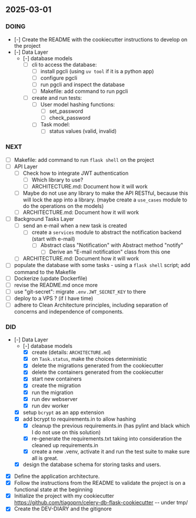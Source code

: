 ## 2025-03-01

### DOING

- [-] Create the README with the cookiecutter instructions to develop on the project
- [-] Data Layer
    - [-] database models
        - [ ] cli to access the database:
            - [ ] install pgcli (using `uv tool` if it is a python app)
            - [ ] configure pgcli
            - [ ] run pgcli and inspect the database
            - [ ] Makefile: add command to run pgcli
        - [ ] create and run tests:
            - [ ] User model hashing functions:
                - [ ] set_password
                - [ ] check_password
            - [ ] Task model:
                - [ ] status values (valid, invalid)

### NEXT

- [ ] Makefile: add command to run `flask shell` on the project
- [ ] API Layer
    - [ ] Check how to integrate JWT authentication
        - [ ] Which library to use?
        - [ ] ARCHITECTURE.md: Document how it will work
    - [ ] Maybe do not use any library to make the API RESTful, because this will lock the app into a library.
          (maybe create a `use_cases` module to do the operations on the models)
    - [ ] ARCHITECTURE.md: Document how it will work
- [ ] Background Tasks Layer
    - [ ] send an e-mail when a new task is created
        - [ ] create a `services` module to abstract the notification backend (start with e-mail)
            - [ ] Abstract class "Notification" with Abstract method "notify"
                - [ ] Derive an "E-mail notification" class from this one
    - [ ] ARCHITECTURE.md: Document how it will work
- [ ] populate the database with some tasks - using a `flask shell` script; add command to the Makefile
- [ ] Dockerize (update Dockerfile)
- [ ] revise the README.md once more
- [ ] use "git-secret": migrate `.env.JWT_SECRET_KEY` to there
- [ ] deploy to a VPS ? (if I have time)
- [ ] adhere to Clean Architecture principles, including separation of concerns and independence of components.

### DID

- [-] Data Layer
    - [-] database models
        - [x] create (details: `ARCHITECTURE.md`)
        - [x] on `Task.status`, make the choices deterministic
        - [x] delete the migrations generated from the cookiecutter
        - [x] delete the containers generated from the cookiecutter
        - [x] start new containers
        - [x] create the migration
        - [x] run the migration
        - [x] run dev webserver
        - [x] run dev worker
    - [x] setup `bcrypt` as an app extension
    - [x] add bcrypt to requirements.in to allow hashing
        - [x] cleanup the previous requirements.in (has pylint and black which I do not use on this solution)
        - [x] re-generate the requirements.txt taking into consideration the cleaned up requirements.in
        - [x] create a new .venv, activate it and run the test suite to make sure all is great.
    - [x] design the database schema for storing tasks and users.
- [x] Define the application architecture.
- [x] Follow the instructions from the README to validate the project is on a functional state at the beginning
- [x] Initialize the project with my cookiecutter <https://github.com/tiagoprn/celery-db-flask-cookiecutter> -- under tmp/
- [x] Create the DEV-DIARY and the gitignore
